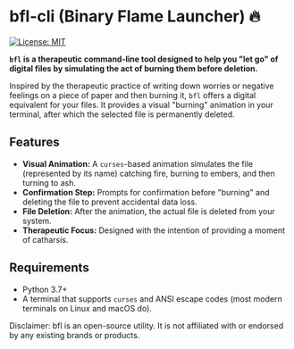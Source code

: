 # bfl-cli (Binary Flame Launcher) 🔥

[![License: MIT](https://img.shields.io/badge/License-MIT-yellow.svg)](https://opensource.org/licenses/MIT)

**`bfl` is a therapeutic command-line tool designed to help you "let go" of digital files by simulating the act of burning them before deletion.**

Inspired by the therapeutic practice of writing down worries or negative feelings on a piece of paper and then burning it, `bfl` offers a digital equivalent for your files. It provides a visual "burning" animation in your terminal, after which the selected file is permanently deleted.

## Features

* **Visual Animation:** A `curses`-based animation simulates the file (represented by its name) catching fire, burning to embers, and then turning to ash.
* **Confirmation Step:** Prompts for confirmation before "burning" and deleting the file to prevent accidental data loss.
* **File Deletion:** After the animation, the actual file is deleted from your system.
* **Therapeutic Focus:** Designed with the intention of providing a moment of catharsis.

## Requirements

* Python 3.7+
* A terminal that supports `curses` and ANSI escape codes (most modern terminals on Linux and macOS do).

Disclaimer: bfl is an open-source utility. It is not affiliated with or endorsed by any existing brands or products.
